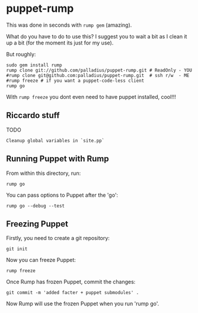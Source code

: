 puppet-rump
===========

This was done in seconds with `rump gem` (amazing).

What do you have to do to use this? I suggest you to wait a bit as I clean it 
up a bit (for the moment its just for my use).

But roughly:

    sudo gem install rump
    rump clone git://github.com/palladius/puppet-rump.git # ReadOnly - YOU
    #rump clone git@github.com:palladius/puppet-rump.git  # ssh r/w  - ME
    #rump freeze # if you want a puppet-code-less client
    rump go

With `rump freeze` you dont even need to have puppet installed, cool!!!

Riccardo stuff
--------------

TODO

    Cleanup global variables in `site.pp`

Running Puppet with Rump
------------------------

From within this directory, run:

    rump go

You can pass options to Puppet after the 'go':

    rump go --debug --test

Freezing Puppet
---------------

Firstly, you need to create a git repository:

    git init

Now you can freeze Puppet:

    rump freeze

Once Rump has frozen Puppet, commit the changes:

    git commit -m 'added facter + puppet submodules' .

Now Rump will use the frozen Puppet when you run 'rump go'.

